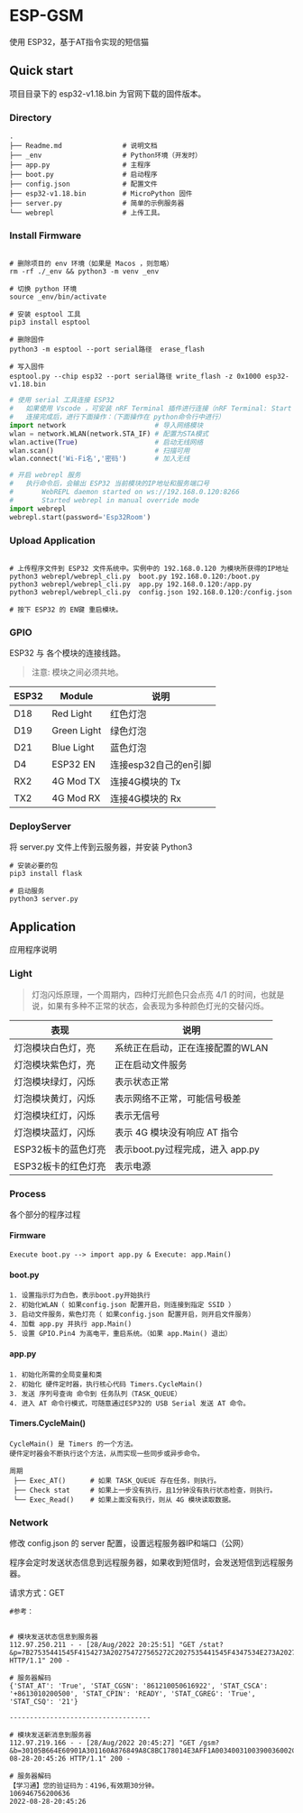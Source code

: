 # ESP-GSM
使用 ESP32，基于AT指令实现的短信猫

## Quick start

项目目录下的 esp32-v1.18.bin 为官网下载的固件版本。

### Directory

```
.
├── Readme.md               # 说明文档
├── _env                    # Python环境（开发时）
├── app.py                  # 主程序
├── boot.py                 # 启动程序
├── config.json             # 配置文件
├── esp32-v1.18.bin         # MicroPython 固件
├── server.py               # 简单的示例服务器
└── webrepl                 # 上传工具。
```

### Install Firmware
```shell

# 删除项目的 env 环境（如果是 Macos ，则忽略）
rm -rf ./_env && python3 -m venv _env

# 切换 python 环境
source _env/bin/activate 

# 安装 esptool 工具
pip3 install esptool

# 删除固件
python3 -m esptool --port serial路径  erase_flash

# 写入固件
esptool.py --chip esp32 --port serial路径 write_flash -z 0x1000 esp32-v1.18.bin
```
```python
# 使用 serial 工具连接 ESP32 
#   如果使用 Vscode ，可安装 nRF Terminal 插件进行连接（nRF Terminal: Start terminal）
#   连接完成后，进行下面操作：（下面操作在 python命令行中进行）
import network                      # 导入网络模块
wlan = network.WLAN(network.STA_IF) # 配置为STA模式
wlan.active(True)                   # 启动无线网络
wlan.scan()                         # 扫描可用
wlan.connect('Wi-Fi名','密码')       # 加入无线

# 开启 webrepl 服务
#   执行命令后，会输出 ESP32 当前模块的IP地址和服务端口号
#       WebREPL daemon started on ws://192.168.0.120:8266
#       Started webrepl in manual override mode
import webrepl
webrepl.start(password='Esp32Room')


```

### Upload Application

```shell

# 上传程序文件到 ESP32 文件系统中。实例中的 192.168.0.120 为模块所获得的IP地址
python3 webrepl/webrepl_cli.py  boot.py 192.168.0.120:/boot.py 
python3 webrepl/webrepl_cli.py  app.py 192.168.0.120:/app.py
python3 webrepl/webrepl_cli.py  config.json 192.168.0.120:/config.json

# 按下 ESP32 的 EN键 重启模块。
```



### GPIO

ESP32 与 各个模块的连接线路。
> 注意: 模块之间必须共地。

| ESP32    | Module       | 说明                 |
|----------|--------------|---------------------|
| D18      | Red Light    | 红色灯泡             |
| D19      | Green Light  | 绿色灯泡             |
| D21      | Blue Light   | 蓝色灯泡             |
| D4       | ESP32 EN     | 连接esp32自己的en引脚 |
| RX2      | 4G Mod TX    | 连接4G模块的 Tx      |
| TX2      | 4G Mod RX    | 连接4G模块的 Rx      |



### DeployServer

将 server.py 文件上传到云服务器，并安装 Python3

```
# 安装必要的包
pip3 install flask

# 启动服务
python3 server.py 
```


## Application 

应用程序说明

### Light

> 灯泡闪烁原理，一个周期内，四种灯光颜色只会点亮 4/1 的时间，也就是说，如果有多种不正常的状态，会表现为多种颜色灯光的交替闪烁。

| 表现               | 说明                            |
|-------------------|---------------------------------|
| 灯泡模块白色灯，亮   | 系统正在启动，正在连接配置的WLAN     |
| 灯泡模块紫色灯，亮   | 正在启动文件服务                  |
| 灯泡模块绿灯，闪烁   | 表示状态正常                      |
| 灯泡模块黄灯，闪烁   | 表示网络不正常，可能信号极差        |
| 灯泡模块红灯，闪烁   | 表示无信号                       |
| 灯泡模块蓝灯，闪烁   | 表示 4G 模块没有响应 AT 指令       |
| ESP32板卡的蓝色灯亮 | 表示boot.py过程完成，进入 app.py   |
| ESP32板卡的红色灯亮 | 表示电源                         |


### Process

各个部分的程序过程

#### Firmware

    Execute boot.py --> import app.py & Execute: app.Main()

#### boot.py

    1. 设置指示灯为白色，表示boot.py开始执行
    2. 初始化WLAN（ 如果config.json 配置开启，则连接到指定 SSID ）
    3. 启动文件服务，紫色灯亮（ 如果config.json 配置开启，则开启文件服务）
    4. 加载 app.py 并执行 app.Main()
    5. 设置 GPIO.Pin4 为高电平，重启系统。（如果 app.Main() 退出）

#### app.py

    1. 初始化所需的全局变量和类
    2. 初始化 硬件定时器，执行核心代码 Timers.CycleMain()
    3. 发送 序列号查询 命令到 任务队列（TASK_QUEUE）
    4. 进入 AT 命令行模式，可随意通过ESP32的 USB Serial 发送 AT 命令。

#### Timers.CycleMain()

```
CycleMain() 是 Timers 的一个方法。
硬件定时器会不断执行这个方法，从而实现一些同步或异步命令。

周期
 ├── Exec_AT()      # 如果 TASK_QUEUE 存在任务，则执行。
 ├── Check stat     # 如果上一步没有执行，且1分钟没有执行状态检查，则执行。
 └── Exec_Read()    # 如果上面没有执行，则从 4G 模块读取数据。
```





### Network

修改 config.json 的 server 配置，设置远程服务器IP和端口（公网）

程序会定时发送状态信息到远程服务器，如果收到短信时，会发送短信到远程服务器。

请求方式：GET
```
#参考：


# 模块发送状态信息到服务器
112.97.250.211 - - [28/Aug/2022 20:25:51] "GET /stat?&p=7B27535441545F4154273A202754727565272C2027535441545F4347534E273A2027383631323130303530363136393232272C2027535441545F43534341273A20272B38363133303130323030353030272C2027535441545F4350494E273A20275245414459272C2027535441545F4347524547273A202754727565272C2027535441545F435351273A20273230277D HTTP/1.1" 200 -

# 服务器解码
{'STAT_AT': 'True', 'STAT_CGSN': '861210050616922', 'STAT_CSCA': '+8613010200500', 'STAT_CPIN': 'READY', 'STAT_CGREG': 'True', 'STAT_CSQ': '21'}

-----------------------------------

# 模块发送新消息到服务器
112.97.219.166 - - [28/Aug/2022 20:45:27] "GET /gsm?&b=30105B664E60901A301160A876849A8C8BC178014E3AFF1A0034003100390036002C67096548671F003300305206949F3002&s=106946756200636&d=2022-08-28-20:45:26 HTTP/1.1" 200 -

# 服务器解码
【学习通】您的验证码为：4196,有效期30分钟。
106946756200636
2022-08-28-20:45:26


```


### 


